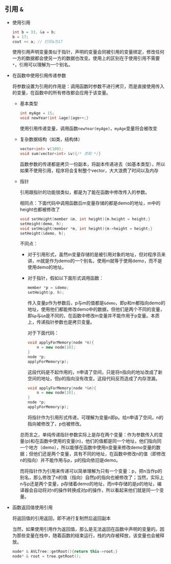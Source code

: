 ## 引用 `&` 

- 使用引用

  ```c++
  int b = 33, &a = b;
  b = 17;
  cout << a; // 打印a为17
  ```

  使用引用声明变量类似于指针，声明的变量会同被引用的变量绑定，修改任何一方的数据都会使另一方的数据也改变。使用上的区别在于使用引用不需要`*`，引用可以理解为一个别名。

- 在函数中使用引用传递参数

  将参数设置为引用的作用是：调用函数时参数不进行拷贝，而是直接使用传入的变量，在函数中的所有修改都会应用于该变量。

  - 基本类型

    ```c++
    int myAge = 15;
    void newYear(int &age){age++;}
    ```

    使用引用传递变量，调用函数`newYear(myAge)`，`myAge`变量将会被改变

  - 复杂数据结构（如类，结构体）

    ```c++
    vector<int> v(100);
    void sum(vector<int> &v){/* 求和 */}
    ```

    函数参数的传递都是拷贝一份副本，将副本传递进去（如基本类型），所以如果不使用引用，程序将会复制整个vector，大大浪费了时间以及内存

  - 指针

    引用跟指针的功能很类似，都是为了能在函数中修改传入的参数。

    相同点：下面代码中调用函数后m变量存储的都是demo的地址，m中的height也都被修改了

    ```c++
    void setHeight(member &m, int height){m.height = height;}
    setHeight(demo, h);
    void setHeight(member *m, int height){m->height = height;}
    setHeight(&demo, h);
    ```

    不同点：

    - 对于引用形式，虽然m变量存储的是被引用对象的地址，但对程序员来讲，m就是作为demo的一个别名，使用m就等于使用demo，而不是使用demo的地址。

    - 对于指针，假如以下面形式调用函数：

      ```c++
      member *p = &demo;
      setHeight(p, h);
      ```

      传入变量p作为参数后，p与m的值都是`&demo`，即p和m都指向demo的地址，使用他们都能修改demo中的数据，但他们是两个不同的变量，即`&p`与`&m`是不同的，在函数中修改m变量并不能作用于p变量。本质上，传递指针参数也是拷贝变量。

      对于下面代码：

      ```c++
      void applyForMemory(node *n){
          n = new node[10];
      }
      node *p;
      applyForMemory(p);
      ```

      这段代码是不起作用的，n申请了空间，只是将n指向的地址改成了新空间的地址，但p的指向没有改变。这段代码反而造成了内存泄漏。

      ```c++
      void applyForMemory(node *&n){
          n = new node[10];
      }
      node *p;
      applyForMemory(p);
      ```

      将指针作为引用形式传递，可理解为变量n即p。给n申请了空间，n的指向被修改了，p也被修改。

    总而言之，单纯传递指针参数实际上是存在两个变量：作为参数传入的变量(p)和在函数中使用的变量(n)，他们的值都是同一个地址，他们指向同一个地方（demo），所以能够在函数中使用n变量来修改demo变量的数据；但他们还是两个变量，具有不同的地址，在函数中修改n的值（即修改n的指向）并不能作用与p，p的指向依旧是demo。

    而将指针作为引用来传递可以简单理解为只有一个变量：p，把n当作p的别名，那么修改了n的值（指向）自然p的指向也被修改了；当然，实际上n与p还是两个变量，p存储着demo的地址，而n中存储的是p的地址，编译器会自动将对n的操作转换成对p的操作，所以看起来他们就是同一个变量。

- 函数返回值使用引用

  将返回值的引用返回，即不进行复制然后返回副本

  当然，如果使用引用作为返回值，那么是无法返回在函数中声明的变量的。因为那些变量在栈中，随着函数的结束运行，栈的内存被释放，该变量也会被释放。
  
  ```c++
  node* & AVLTree::getRoot(){return this->root;}
  node* & root = tree.getRoot();
  ```
  
  












